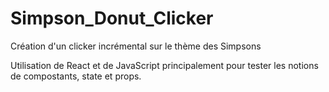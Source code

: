 # Simpson_Donut_Clicker
Création d'un clicker incrémental sur le thème des Simpsons 

Utilisation de React et de JavaScript principalement pour tester les notions de compostants, state et props.
